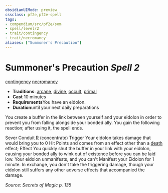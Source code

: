 ```yaml
---
obsidianUIMode: preview
cssclass: pf2e,pf2e-spell
tags:
- compendium/src/pf2e/som
- spell/level/2
- trait/contingency
- trait/necromancy
aliases: ["Summoner's Precaution"]
---
```

# Summoner's Precaution *Spell 2*   
[contingency](/rules/traits/contingency-som.md)  [necromancy](/rules/traits/necromancy.md)  

- **Traditions**: [arcane](/rules/traits/arcane.md), [divine](/rules/traits/divine.md), [occult](/rules/traits/occult.md), [primal](/rules/traits/primal.md)
- **Cast** 10 minutes 
- **Requirements**You have an eidolon.
- **Duration**until your next daily preparations

You create a buffer in the link between yourself and your eidolon in order to prevent you from falling alongside your bonded ally. You gain the following reaction; after using it, the spell ends.

Sever Conduit [R](/rules/core-rulebook/chapter-9-playing-the-game.md#Actions "Reaction") (concentrate) Trigger Your eidolon takes damage that would bring you to 0 Hit Points and comes from an effect other than a [death](/rules/traits/death.md) effect; Effect You quickly shut the buffer in your link with your eidolon, causing your bonded ally to wink out of existence before you can be laid low. Your eidolon unmanifests, and you can't Manifest your Eidolon for 1 minute. In exchange, you don't take the triggering damage, though your eidolon still suffers any other adverse effects that accompanied the damage.

*Source: Secrets of Magic p. 135*